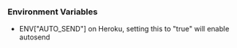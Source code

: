 ### Environment Variables
* ENV["AUTO_SEND"] on Heroku, setting this to "true" will enable autosend
